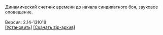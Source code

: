 Динамический счетчик времени до начала синдикатного боя, звуковое оповещение.
<br>
<br>
Версия: 2.14-131018
<br>
[[Установить]](https://raw.githubusercontent.com/MyRequiem/comfortablePlayingInGW/master/separatedScripts/SoundSyndBattle/soundSyndBattle.user.js) [[Скачать zip-архив]](https://raw.githubusercontent.com/MyRequiem/comfortablePlayingInGW/master/separatedScripts/SoundSyndBattle/soundSyndBattle.user.js.zip)
<br>
<br>
